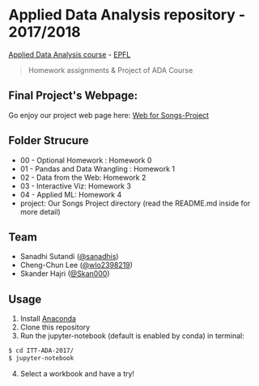 # Applied Data Analysis repository - 2017/2018

[Applied Data Analysis course](http://ada.epfl.ch/) - [EPFL](http://epfl.ch)

> Homework assignments & Project of ADA Course

## Final Project's Webpage:
Go enjoy our project web page here: [Web for Songs-Project](https://goo.gl/VFLoC5)

## Folder Strucure
- 00 - Optional Homework : Homework 0
- 01 - Pandas and Data Wrangling : Homework 1
- 02 - Data from the Web: Homework 2
- 03 - Interactive Viz: Homework 3
- 04 - Applied ML: Homework 4
- project: Our Songs Project directory (read the README.md inside for more detail)

## Team

- Sanadhi Sutandi ([@sanadhis](https://github.com/sanadhis))
- Cheng-Chun Lee ([@wlo2398219](https://github.com/wlo2398219))
- Skander Hajri ([@Skan000](https://github.com/Skan000))

## Usage

1. Install [Anaconda](https://www.continuum.io/downloads)
2. Clone this repository
3. Run the jupyter-notebook (default is enabled by conda) in terminal:

  ```bash
  $ cd ITT-ADA-2017/
  $ jupyter-notebook
  ```

4. Select a workbook and have a try!